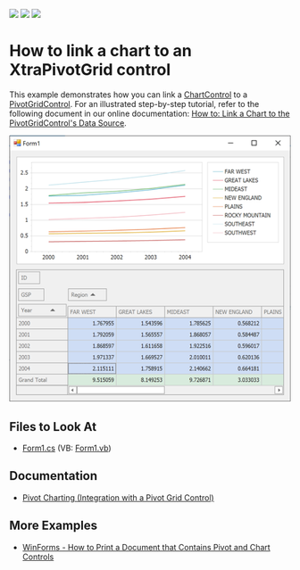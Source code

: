 <!-- default badges list -->
![](https://img.shields.io/endpoint?url=https://codecentral.devexpress.com/api/v1/VersionRange/128575105/15.1.3%2B)
[![](https://img.shields.io/badge/Open_in_DevExpress_Support_Center-FF7200?style=flat-square&logo=DevExpress&logoColor=white)](https://supportcenter.devexpress.com/ticket/details/E4983)
[![](https://img.shields.io/badge/📖_How_to_use_DevExpress_Examples-e9f6fc?style=flat-square)](https://docs.devexpress.com/GeneralInformation/403183)
<!-- default badges end -->

# How to link a chart to an XtraPivotGrid control

This example demonstrates how you can link a [ChartControl](https://docs.devexpress.com/WindowsForms/DevExpress.XtraCharts.ChartControl) to a [PivotGridControl](https://docs.devexpress.com/WindowsForms/DevExpress.XtraPivotGrid.PivotGridControl).
For an illustrated step-by-step tutorial, refer to the following document in our online documentation: [How to: Link a Chart to the PivotGridControl's Data Source](https://docs.devexpress.com/WindowsForms/5677/controls-and-libraries/chart-control/examples/creating-charts/providing-data/how-to-link-a-chart-to-the-pivotgridcontrols-data-source).

![Result](images/result.png)

<!-- default file list -->
## Files to Look At

* [Form1.cs](./CS/Pivot_Chart_1/Form1.cs) (VB: [Form1.vb](./VB/Pivot_Chart_1/Form1.vb))
<!-- default file list end -->
## Documentation

* [Pivot Charting (Integration with a Pivot Grid Control)](https://docs.devexpress.com/WindowsForms/8695/controls-and-libraries/chart-control/provide-data/pivot-charting-integration-with-a-pivot-grid-control)

## More Examples

* [WinForms - How to Print a Document that Contains Pivot and Chart Controls](https://github.com/DevExpress-Examples/winforms-print-pivot-and-chart-controls)
